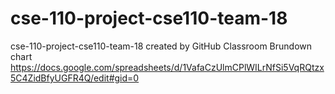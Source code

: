 # cse-110-project-cse110-team-18
cse-110-project-cse110-team-18 created by GitHub Classroom
Brundown chart https://docs.google.com/spreadsheets/d/1VafaCzUlmCPlWILrNfSi5VqRQtzx5C4ZidBfyUGFR4Q/edit#gid=0
